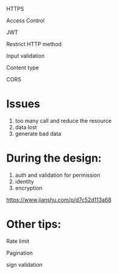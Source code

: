 HTTPS

Access Control

JWT

Restrict  HTTP method

Input  validation

Content type

CORS



# Issues

1. too many call and reduce the resource
2. data lost
3. generate bad data

# During the design:

1. auth and validation for permission
2. identity 
3. encryption

https://www.jianshu.com/p/d7c52d113a68





# Other tips:

Rate limit

Pagination

sign validation









